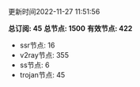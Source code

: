 更新时间2022-11-27 11:51:56

**总订阅: 45**
**总节点: 1500**
**有效节点: 422**
- ssr节点: 16
- v2ray节点: 355
- ss节点: 6
- trojan节点: 45

